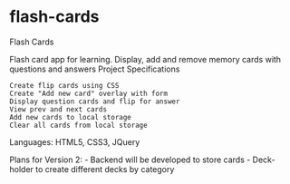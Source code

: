 # flash-cards

Flash Cards

Flash card app for learning. Display, add and remove memory cards with questions and answers
Project Specifications

    Create flip cards using CSS
    Create "Add new card" overlay with form
    Display question cards and flip for answer
    View prev and next cards
    Add new cards to local storage
    Clear all cards from local storage

Languages: HTML5, CSS3, JQuery

Plans for Version 2:
    - Backend will be developed to store cards
    - Deck-holder to create different decks by category 
